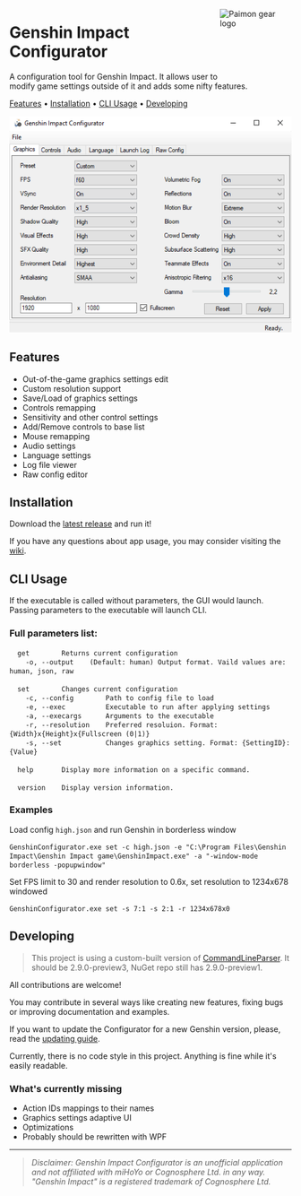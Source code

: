 ﻿<img src="pmngear.ico" align="right"
     alt="Paimon gear logo" width="128" height="128">
# Genshin Impact Configurator

A configuration tool for Genshin Impact. It allows user to modify game settings outside of it and adds some nifty features.

[Features](#Features) •
[Installation](#installation) •
[CLI Usage](#CLI-usage) •
[Developing](#Developing)

![Main window](./img/mainscreen.png)
## Features
 - Out-of-the-game graphics settings edit
 - Custom resolution support
 - Save/Load of graphics settings
 - Controls remapping
 - Sensitivity and other control settings
 - Add/Remove controls to base list
 - Mouse remapping
 - Audio settings
 - Language settings
 - Log file viewer
 - Raw config editor

## Installation
Download the [latest release](https://github.com/Myp3a/GenshinConfigurator/releases/latest) and run it!

If you have any questions about app usage, you may consider visiting the [wiki](https://github.com/Myp3a/GenshinConfigurator/wiki).

## CLI Usage
If the executable is called without parameters, the GUI would launch.  
Passing parameters to the executable will launch CLI.  
### Full parameters list:
```
  get        Returns current configuration
    -o, --output    (Default: human) Output format. Vaild values are: human, json, raw

  set        Changes current configuration
    -c, --config        Path to config file to load
    -e, --exec          Executable to run after applying settings
    -a, --execargs      Arguments to the executable
    -r, --resolution    Preferred resoluion. Format: {Width}x{Height}x{Fullscreen (0|1)}
    -s, --set           Changes graphics setting. Format: {SettingID}:{Value}

  help       Display more information on a specific command.

  version    Display version information.
```
### Examples
Load config `high.json` and run Genshin in borderless window
```
GenshinConfigurator.exe set -c high.json -e "C:\Program Files\Genshin Impact\Genshin Impact game\GenshinImpact.exe" -a "-window-mode borderless -popupwindow"
```

Set FPS limit to 30 and render resolution to 0.6x, set resolution to 1234x678 windowed
```
GenshinConfigurator.exe set -s 7:1 -s 2:1 -r 1234x678x0
```

## Developing
> This project is using a custom-built version of [CommandLineParser](https://github.com/commandlineparser/commandline/releases/tag/v2.9.0-preview3). It should be 2.9.0-preview3, NuGet repo still has 2.9.0-preview1.

All contributions are welcome!  

You may contribute in several ways like creating new features, fixing bugs or improving documentation and examples.  

If you want to update the Configurator for a new Genshin version, please, read the [updating guide](./CONTRIBUTING.md).  

Currently, there is no code style in this project. Anything is fine while it's easily readable.  

### What's currently missing
 - Action IDs mappings to their names
 - Graphics settings adaptive UI
 - Optimizations
 - Probably should be rewritten with WPF
---

> *Disclaimer: Genshin Impact Configurator is an unofficial application and not affiliated with miHoYo or Cognosphere Ltd. in any way. "Genshin Impact" is a registered trademark of Cognosphere Ltd.*
